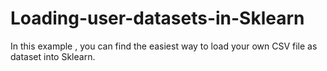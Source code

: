 # Loading-user-datasets-in-Sklearn
In this example , you can find the easiest way to load your own CSV file as dataset into Sklearn.

